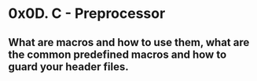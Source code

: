 # 0x0D. C - Preprocessor

## What are macros and how to use them, what are the common predefined macros and how to guard your header files.
